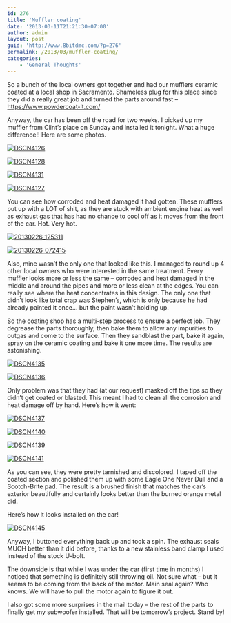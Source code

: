 ```yaml
---
id: 276
title: 'Muffler coating'
date: '2013-03-11T21:21:30-07:00'
author: admin
layout: post
guid: 'http://www.8bitdmc.com/?p=276'
permalink: /2013/03/muffler-coating/
categories:
    - 'General Thoughts'
---
```


So a bunch of the local owners got together and had our mufflers ceramic coated at a local shop in Sacramento. Shameless plug for this place since they did a really great job and turned the parts around fast – <https://www.powdercoat-it.com/>

Anyway, the car has been off the road for two weeks. I picked up my muffler from Clint’s place on Sunday and installed it tonight. What a huge difference!! Here are some photos.

[![DSCN4126](../images/2013/03/DSCN4126-300x224.jpg)](../images/2013/03/DSCN4126.jpg)

[![DSCN4128](../images/2013/03/DSCN4128-300x224.jpg)](../images/2013/03/DSCN4128.jpg)

[![DSCN4131](../images/2013/03/DSCN4131-300x224.jpg)](../images/2013/03/DSCN4131.jpg)

[![DSCN4127](../images/2013/03/DSCN4127-300x224.jpg)](../images/2013/03/DSCN4127.jpg)

You can see how corroded and heat damaged it had gotten. These mufflers put up with a LOT of shit, as they are stuck with ambient engine heat as well as exhaust gas that has had no chance to cool off as it moves from the front of the car. Hot. Very hot.

[![20130226_125311](../images/2013/03/20130226_125311-300x225.jpg)](../images/2013/03/20130226_125311.jpg)

[![20130226_072415](../images/2013/03/20130226_072415-300x225.jpg)](../images/2013/03/20130226_072415.jpg)

Also, mine wasn’t the only one that looked like this. I managed to round up 4 other local owners who were interested in the same treatment. Every muffler looks more or less the same – corroded and heat damaged in the middle and around the pipes and more or less clean at the edges. You can really see where the heat concentrates in this design. The only one that didn’t look like total crap was Stephen’s, which is only because he had already painted it once… but the paint wasn’t holding up.

So the coating shop has a multi-step process to ensure a perfect job. They degrease the parts thoroughly, then bake them to allow any impurities to outgas and come to the surface. Then they sandblast the part, bake it again, spray on the ceramic coating and bake it one more time. The results are astonishing.

[![DSCN4135](../images/2013/03/DSCN4135-300x224.jpg)](../images/2013/03/DSCN4135.jpg)

[![DSCN4136](../images/2013/03/DSCN4136-300x224.jpg)](../images/2013/03/DSCN4136.jpg)

Only problem was that they had (at our request) masked off the tips so they didn’t get coated or blasted. This meant I had to clean all the corrosion and heat damage off by hand. Here’s how it went:

[![DSCN4137](../images/2013/03/DSCN4137-300x224.jpg)](../images/2013/03/DSCN4137.jpg)

[![DSCN4140](../images/2013/03/DSCN4140-300x224.jpg)](../images/2013/03/DSCN4140.jpg)

[![DSCN4139](../images/2013/03/DSCN4139-300x224.jpg)](../images/2013/03/DSCN4139.jpg)

[![DSCN4141](../images/2013/03/DSCN4141-300x224.jpg)](../images/2013/03/DSCN4141.jpg)

As you can see, they were pretty tarnished and discolored. I taped off the coated section and polished them up with some Eagle One Never Dull and a Scotch-Brite pad. The result is a brushed finish that matches the car’s exterior beautifully and certainly looks better than the burned orange metal did.

Here’s how it looks installed on the car!

[![DSCN4145](../images/2013/03/DSCN4145-300x224.jpg)](../images/2013/03/DSCN4145.jpg)

Anyway, I buttoned everything back up and took a spin. The exhaust seals MUCH better than it did before, thanks to a new stainless band clamp I used instead of the stock U-bolt.

The downside is that while I was under the car (first time in months) I noticed that something is definitely still throwing oil. Not sure what – but it seems to be coming from the back of the motor. Main seal again? Who knows. We will have to pull the motor again to figure it out.

I also got some more surprises in the mail today – the rest of the parts to finally get my subwoofer installed. That will be tomorrow’s project. Stand by!